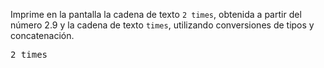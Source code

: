 
Imprime en la pantalla la cadena de texto `2 times`, obtenida a partir del número 2.9 y la cadena de texto `times`, utilizando conversiones de tipos y concatenación.
<pre class='hexlet-basics-output'>
2 times
</pre>
